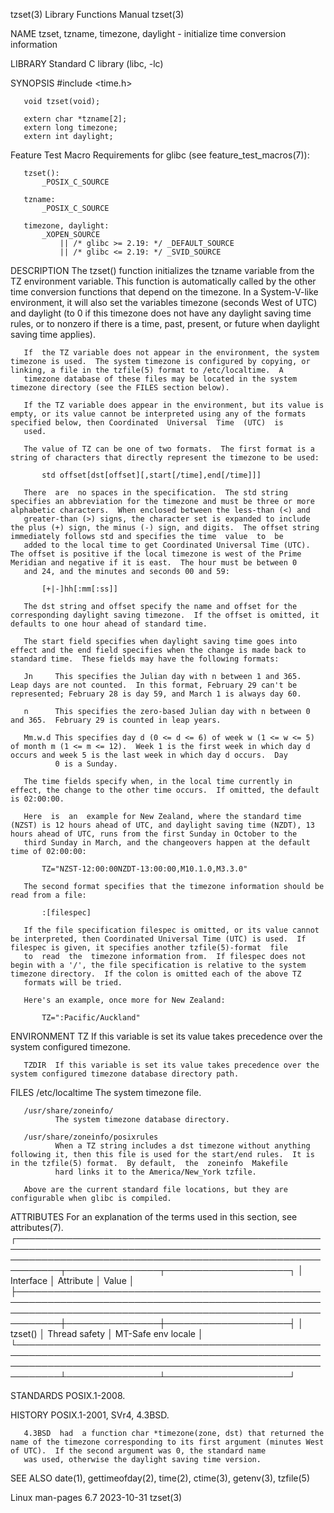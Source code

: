 tzset(3)                                                                                  Library Functions Manual                                                                                 tzset(3)

NAME
       tzset, tzname, timezone, daylight - initialize time conversion information

LIBRARY
       Standard C library (libc, -lc)

SYNOPSIS
       #include <time.h>

       void tzset(void);

       extern char *tzname[2];
       extern long timezone;
       extern int daylight;

   Feature Test Macro Requirements for glibc (see feature_test_macros(7)):

       tzset():
           _POSIX_C_SOURCE

       tzname:
           _POSIX_C_SOURCE

       timezone, daylight:
           _XOPEN_SOURCE
               || /* glibc >= 2.19: */ _DEFAULT_SOURCE
               || /* glibc <= 2.19: */ _SVID_SOURCE

DESCRIPTION
       The  tzset()  function  initializes the tzname variable from the TZ environment variable.  This function is automatically called by the other time conversion functions that depend on the timezone.
       In a System-V-like environment, it will also set the variables timezone (seconds West of UTC) and daylight (to 0 if this timezone does not have any daylight saving time rules,  or  to  nonzero  if
       there is a time, past, present, or future when daylight saving time applies).

       If  the TZ variable does not appear in the environment, the system timezone is used.  The system timezone is configured by copying, or linking, a file in the tzfile(5) format to /etc/localtime.  A
       timezone database of these files may be located in the system timezone directory (see the FILES section below).

       If the TZ variable does appear in the environment, but its value is empty, or its value cannot be interpreted using any of the formats specified below, then Coordinated  Universal  Time  (UTC)  is
       used.

       The value of TZ can be one of two formats.  The first format is a string of characters that directly represent the timezone to be used:

           std offset[dst[offset][,start[/time],end[/time]]]

       There  are  no spaces in the specification.  The std string specifies an abbreviation for the timezone and must be three or more alphabetic characters.  When enclosed between the less-than (<) and
       greater-than (>) signs, the character set is expanded to include the plus (+) sign, the minus (-) sign, and digits.  The offset string immediately follows std and specifies the time  value  to  be
       added to the local time to get Coordinated Universal Time (UTC).  The offset is positive if the local timezone is west of the Prime Meridian and negative if it is east.  The hour must be between 0
       and 24, and the minutes and seconds 00 and 59:

           [+|-]hh[:mm[:ss]]

       The dst string and offset specify the name and offset for the corresponding daylight saving timezone.  If the offset is omitted, it defaults to one hour ahead of standard time.

       The start field specifies when daylight saving time goes into effect and the end field specifies when the change is made back to standard time.  These fields may have the following formats:

       Jn     This specifies the Julian day with n between 1 and 365.  Leap days are not counted.  In this format, February 29 can't be represented; February 28 is day 59, and March 1 is always day 60.

       n      This specifies the zero-based Julian day with n between 0 and 365.  February 29 is counted in leap years.

       Mm.w.d This specifies day d (0 <= d <= 6) of week w (1 <= w <= 5) of month m (1 <= m <= 12).  Week 1 is the first week in which day d occurs and week 5 is the last week in which day d occurs.  Day
              0 is a Sunday.

       The time fields specify when, in the local time currently in effect, the change to the other time occurs.  If omitted, the default is 02:00:00.

       Here  is  an  example for New Zealand, where the standard time (NZST) is 12 hours ahead of UTC, and daylight saving time (NZDT), 13 hours ahead of UTC, runs from the first Sunday in October to the
       third Sunday in March, and the changeovers happen at the default time of 02:00:00:

           TZ="NZST-12:00:00NZDT-13:00:00,M10.1.0,M3.3.0"

       The second format specifies that the timezone information should be read from a file:

           :[filespec]

       If the file specification filespec is omitted, or its value cannot be interpreted, then Coordinated Universal Time (UTC) is used.  If filespec is given, it specifies another tzfile(5)-format  file
       to  read  the  timezone information from.  If filespec does not begin with a '/', the file specification is relative to the system timezone directory.  If the colon is omitted each of the above TZ
       formats will be tried.

       Here's an example, once more for New Zealand:

           TZ=":Pacific/Auckland"

ENVIRONMENT
       TZ     If this variable is set its value takes precedence over the system configured timezone.

       TZDIR  If this variable is set its value takes precedence over the system configured timezone database directory path.

FILES
       /etc/localtime
              The system timezone file.

       /usr/share/zoneinfo/
              The system timezone database directory.

       /usr/share/zoneinfo/posixrules
              When a TZ string includes a dst timezone without anything following it, then this file is used for the start/end rules.  It is in the tzfile(5) format.  By default,  the  zoneinfo  Makefile
              hard links it to the America/New_York tzfile.

       Above are the current standard file locations, but they are configurable when glibc is compiled.

ATTRIBUTES
       For an explanation of the terms used in this section, see attributes(7).
       ┌─────────────────────────────────────────────────────────────────────────────────────────────────────────────────────────────────────────────────────────────┬───────────────┬────────────────────┐
       │ Interface                                                                                                                                                   │ Attribute     │ Value              │
       ├─────────────────────────────────────────────────────────────────────────────────────────────────────────────────────────────────────────────────────────────┼───────────────┼────────────────────┤
       │ tzset()                                                                                                                                                     │ Thread safety │ MT-Safe env locale │
       └─────────────────────────────────────────────────────────────────────────────────────────────────────────────────────────────────────────────────────────────┴───────────────┴────────────────────┘

STANDARDS
       POSIX.1-2008.

HISTORY
       POSIX.1-2001, SVr4, 4.3BSD.

       4.3BSD  had  a function char *timezone(zone, dst) that returned the name of the timezone corresponding to its first argument (minutes West of UTC).  If the second argument was 0, the standard name
       was used, otherwise the daylight saving time version.

SEE ALSO
       date(1), gettimeofday(2), time(2), ctime(3), getenv(3), tzfile(5)

Linux man-pages 6.7                                                                              2023-10-31                                                                                        tzset(3)
